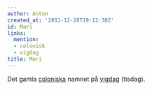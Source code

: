 ```yaml
---
author: Anton
created_at: '2011-12-28T19:12:30Z'
id: Mari
links:
  mention:
  - colonisk
  - vigdag
title: Mari
---
```


Det gamla [coloniska] namnet på [vigdag] (tisdag).

  [coloniska]: colonisk
  [vigdag]: vigdag
